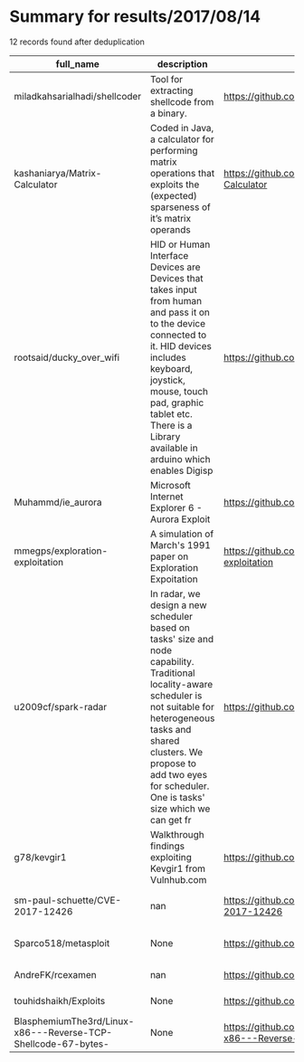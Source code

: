 
# Summary for results/2017/08/14
    
12 records found after deduplication

| full_name | description | html_url | matched_list | matched_count | pushed_at | size | stargazers_count | language | forks_count | vul_ids |
|---------------------------------------------------------------|------------------------------------------------------------------------------------------------------------------------------------------------------------------------------------------------------------------------------------------------------------------|----------------------------------------------------------------------------------|----------------------------------|-----------------|---------------------------|--------|--------------------|------------|---------------|--------------------|
| miladkahsarialhadi/shellcoder | Tool for extracting shellcode from a binary. | https://github.com/miladkahsarialhadi/shellcoder | ['shellcode'] | 1 | 2017-08-14 18:04:25+00:00 | 18 | 3 | Python | 1 | [] |
| kashaniarya/Matrix-Calculator | Coded in Java, a calculator for performing matrix operations that exploits the (expected) sparseness of it’s matrix operands | https://github.com/kashaniarya/Matrix-Calculator | ['exploit'] | 1 | 2017-08-14 02:11:42+00:00 | 408 | 0 | Java | 0 | [] |
| rootsaid/ducky_over_wifi | HID or Human Interface Devices are Devices that takes input from human and pass it on to the device connected to it. HID devices includes keyboard, joystick, mouse, touch pad, graphic tablet etc. There is a Library available in arduino which enables Digisp | https://github.com/rootsaid/ducky_over_wifi | ['metasploit module OR payload'] | 1 | 2017-08-14 01:45:48+00:00 | 5 | 26 | Arduino | 8 | [] |
| Muhammd/ie_aurora | Microsoft Internet Explorer 6 - Aurora Exploit | https://github.com/Muhammd/ie_aurora | ['exploit'] | 1 | 2017-08-14 05:09:59+00:00 | 3 | 0 | Python | 0 | [] |
| mmegps/exploration-exploitation | A simulation of March's 1991 paper on Exploration Expoitation | https://github.com/mmegps/exploration-exploitation | ['exploit'] | 1 | 2017-08-14 07:07:11+00:00 | 2 | 0 | Python | 0 | [] |
| u2009cf/spark-radar | In radar, we design a new scheduler based on tasks' size and node capability. Traditional locality-aware scheduler is not suitable for heterogeneous tasks and shared clusters. We propose to add two eyes for scheduler. One is tasks' size which we can get fr | https://github.com/u2009cf/spark-radar | ['exploit'] | 1 | 2017-08-14 10:17:24+00:00 | 15086 | 4 | Scala | 4 | [] |
| g78/kevgir1 | Walkthrough findings exploiting Kevgir1 from Vulnhub.com | https://github.com/g78/kevgir1 | ['exploit'] | 1 | 2017-08-14 20:44:04+00:00 | 85 | 0 | | 0 | [] |
| sm-paul-schuette/CVE-2017-12426 | nan | https://github.com/sm-paul-schuette/CVE-2017-12426 | ['cve-2'] | 1 | 2017-08-14 12:19:31+00:00 | 0 | 0 | nan | 0 | ['CVE-2017-12426'] |
| Sparco518/metasploit | None | https://github.com/Sparco518/metasploit | ['metasploit module OR payload'] | 1 | 2017-08-14 13:22:35+00:00 | 0 | 0 | | 0 | [] |
| AndreFK/rcexamen | nan | https://github.com/AndreFK/rcexamen | ['rce'] | 1 | 2017-08-14 14:10:32+00:00 | 0 | 0 | nan | 0 | [] |
| touhidshaikh/Exploits | None | https://github.com/touhidshaikh/Exploits | ['exploit'] | 1 | 2017-08-14 17:55:21+00:00 | 2 | 0 | Python | 0 | [] |
| BlasphemiumThe3rd/Linux-x86---Reverse-TCP-Shellcode-67-bytes- | None | https://github.com/BlasphemiumThe3rd/Linux-x86---Reverse-TCP-Shellcode-67-bytes- | ['shellcode'] | 1 | 2017-08-14 21:53:15+00:00 | 1 | 1 | C | 0 | [] |
